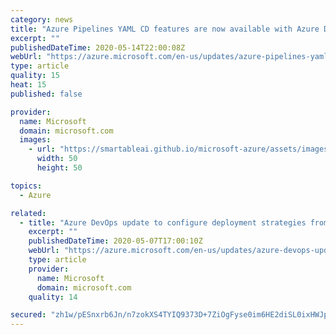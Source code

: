 ```yaml
---
category: news
title: "Azure Pipelines YAML CD features are now available with Azure DevOps update"
excerpt: ""
publishedDateTime: 2020-05-14T22:00:08Z
webUrl: "https://azure.microsoft.com/en-us/updates/azure-pipelines-yaml-cd-features-are-now-available-with-azure-devops-update/"
type: article
quality: 15
heat: 15
published: false

provider:
  name: Microsoft
  domain: microsoft.com
  images:
    - url: "https://smartableai.github.io/microsoft-azure/assets/images/organizations/microsoft.com-50x50.jpg"
      width: 50
      height: 50

topics:
  - Azure

related:
  - title: "Azure DevOps update to configure deployment strategies from the Azure portal"
    excerpt: ""
    publishedDateTime: 2020-05-07T17:00:10Z
    webUrl: "https://azure.microsoft.com/en-us/updates/azure-devops-update-to-configure-deployment-strategies-from-the-azure-portal/"
    type: article
    provider:
      name: Microsoft
      domain: microsoft.com
    quality: 14

secured: "zh1w/pESnxrb6Jn/n7zokXS4TYIQ9373D+7ZiOgFyse0im6HE2diSL0ixHWJpHa1FzYyT4BH1rvHEfsjHPSW/kBpfFN2HHtYwiDkCT57eHtkX49MqXC48uiU9l7G5IpkyDFxE1zJE39IDJZi3skoJkZJXwRHJvqoMgDPArMRRKnoRbhfR6oI6yUc65FAojlv6jgXQflkshiX8rBG/q3ALAx3UxxGZODE39FlROnBdTR+MFyKvgk5EdI01mmLBsA+OV+1yPWlT3VyzWcBNolFjBjgS5y+9wCHfvDHM5sjH8rUur7SFz/RINKYMGVrJ3o1ohT8f1ZoVSy6w9gASyDjhg==;DAOpySFzWkCUDmmNTmC9kQ=="
---
```


